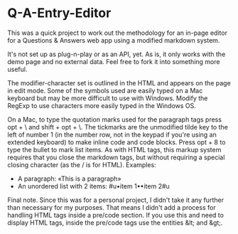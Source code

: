 # Q-A-Entry-Editor
This was a quick project to work out the methodology for an in-page editor for a Questions &amp; Answers web app using a modified markdown system.

It's not set up as plug-n-play or as an API, yet. As is, it only works with the demo page and no external data. Feel free to fork it into something more useful.

The modifier-character set is outlined in the HTML and appears on the page in edit mode. Some of the symbols used are easily typed on a Mac keyboard but may be more difficult to use with Windows. Modify the RegExp to use characters more easily typed in the Windows OS.

On a Mac, to type the quotation marks used for the paragraph tags press opt + \ and shift + opt + \\. The tickmarks are the unmodified tilde key to the left of number 1 (in the number row, not in the keypad if you're using an extended keyboard) to make inline code and code blocks. Press opt + 8 to type the bullet to mark list items. As with HTML tags, this markup system requires that you close the markdown tags, but without requiring a special closing character (as the / is for HTML).
Examples:
<ul>
  <li>A paragraph: «This is a paragraph»</li>
  <li>An unordered list with 2 items: #u•item 1••item 2#u</li>
</ul>
Final note. Since this was for a personal project, I didn't take it any further than necessary for my purposes. That means I didn't add a process for handling HTML tags inside a pre/code section. If you use this and need to display HTML tags, inside the pre/code tags use the entities &amp;lt; and &amp;gt;.

